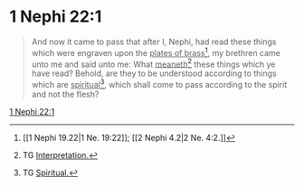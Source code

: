 # 1 Nephi 22:1

> And now it came to pass that after I, Nephi, had read these things which were engraven upon the <u>plates of brass</u>[^a], my brethren came unto me and said unto me: What <u>meaneth</u>[^b] these things which ye have read? Behold, are they to be understood according to things which are <u>spiritual</u>[^c], which shall come to pass according to the spirit and not the flesh?

[1 Nephi 22:1](https://www.churchofjesuschrist.org/study/scriptures/bofm/1-ne/22?lang=eng&id=p1#p1)


[^a]: [[1 Nephi 19.22|1 Ne. 19:22]]; [[2 Nephi 4.2|2 Ne. 4:2.]]
[^b]: TG [Interpretation.](https://www.churchofjesuschrist.org/study/scriptures/tg/interpretation?lang=eng)
[^c]: TG [Spiritual.](https://www.churchofjesuschrist.org/study/scriptures/tg/spiritual?lang=eng)
